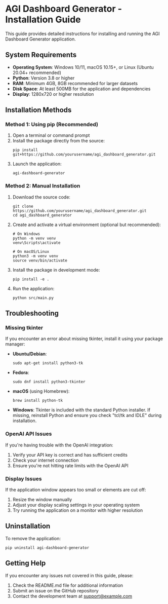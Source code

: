 # AGI Dashboard Generator - Installation Guide

This guide provides detailed instructions for installing and running the AGI Dashboard Generator application.

## System Requirements

- **Operating System**: Windows 10/11, macOS 10.15+, or Linux (Ubuntu 20.04+ recommended)
- **Python**: Version 3.8 or higher
- **RAM**: Minimum 4GB, 8GB recommended for larger datasets
- **Disk Space**: At least 500MB for the application and dependencies
- **Display**: 1280x720 or higher resolution

## Installation Methods

### Method 1: Using pip (Recommended)

1. Open a terminal or command prompt
2. Install the package directly from the source:
   ```
   pip install git+https://github.com/yourusername/agi_dashboard_generator.git
   ```
3. Launch the application:
   ```
   agi-dashboard-generator
   ```

### Method 2: Manual Installation

1. Download the source code:
   ```
   git clone https://github.com/yourusername/agi_dashboard_generator.git
   cd agi_dashboard_generator
   ```

2. Create and activate a virtual environment (optional but recommended):
   ```
   # On Windows
   python -m venv venv
   venv\Scripts\activate

   # On macOS/Linux
   python3 -m venv venv
   source venv/bin/activate
   ```

3. Install the package in development mode:
   ```
   pip install -e .
   ```

4. Run the application:
   ```
   python src/main.py
   ```

## Troubleshooting

### Missing tkinter

If you encounter an error about missing tkinter, install it using your package manager:

- **Ubuntu/Debian**:
  ```
  sudo apt-get install python3-tk
  ```

- **Fedora**:
  ```
  sudo dnf install python3-tkinter
  ```

- **macOS** (using Homebrew):
  ```
  brew install python-tk
  ```

- **Windows**:
  Tkinter is included with the standard Python installer. If missing, reinstall Python and ensure you check "tcl/tk and IDLE" during installation.

### OpenAI API Issues

If you're having trouble with the OpenAI integration:

1. Verify your API key is correct and has sufficient credits
2. Check your internet connection
3. Ensure you're not hitting rate limits with the OpenAI API

### Display Issues

If the application window appears too small or elements are cut off:

1. Resize the window manually
2. Adjust your display scaling settings in your operating system
3. Try running the application on a monitor with higher resolution

## Uninstallation

To remove the application:

```
pip uninstall agi-dashboard-generator
```

## Getting Help

If you encounter any issues not covered in this guide, please:

1. Check the README.md file for additional information
2. Submit an issue on the GitHub repository
3. Contact the development team at support@example.com
